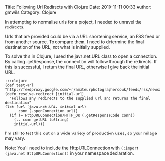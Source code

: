 Title: Following Url Redirects with Clojure
Date: 2010-11-11 00:33
Author: gmwils
Category: Clojure

In attempting to normalize urls for a project, I needed to unravel the
redirects.

Urls that are provided could be via a URL shortening service, an RSS
feed or from another source. To compare them, I need to determine the
final destination of the URL, not what is initially supplied.

To solve this in Clojure, I used the java.net.URL class to open a
connection. By calling .getResponse, the connection will follow through
the redirects. If this is successful, I return the final URL, otherwise
I give back the initial URL.

    :::clojure
    (def test-url "http://feedproxy.google.com/~r/amateurphotographercouk/feeds/rss/newsxml/~3/ds1Q9VsOjhI/story01.htm")
    (defn resolve-redirect [initial-url]
      "Follows any redirects to the supplied url and returns the final destination"
    (let [url (java.net.URL. initial-url)
          conn (.openConnection url)]
      (if (= HttpURLConnection/HTTP_OK (.getResponseCode conn))
        (.. conn getURL toString)
        initial-url)))

I'm still to test this out on a wide variety of production uses, so your
milage may vary.

Note: You'll need to include the HttpURLConnection with
`(:import (java.net HttpURLConnection))` in your namespace declaration.

